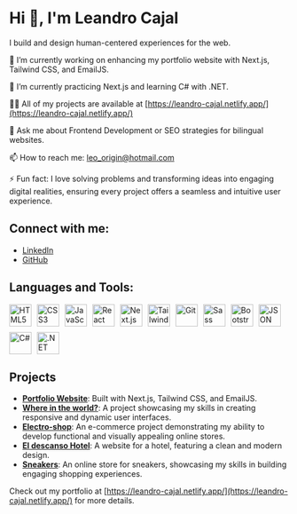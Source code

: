 # Hi 👋, I'm Leandro Cajal

I build and design human-centered experiences for the web.

🔭 I’m currently working on enhancing my portfolio website with Next.js, Tailwind CSS, and EmailJS.

🌱 I’m currently practicing Next.js and learning C# with .NET.

👨‍💻 All of my projects are available at [https://leandro-cajal.netlify.app/](https://leandro-cajal.netlify.app/)

💬 Ask me about Frontend Development or SEO strategies for bilingual websites.

📫 How to reach me: leo_origin@hotmail.com

⚡ Fun fact: I love solving problems and transforming ideas into engaging digital realities, ensuring every project offers a seamless and intuitive user experience.

## Connect with me:
- [LinkedIn](https://www.linkedin.com/in/leandro-javier-cajal-996899128/)
- [GitHub](https://github.com/leandro-cajal)

## Languages and Tools:
<div style="display: flex; flex-wrap: wrap; gap: 10px;">
  <img src="https://cdn.jsdelivr.net/gh/devicons/devicon/icons/html5/html5-original.svg" alt="HTML5" width="40" height="40"/>
  <img src="https://cdn.jsdelivr.net/gh/devicons/devicon/icons/css3/css3-original.svg" alt="CSS3" width="40" height="40"/>
  <img src="https://cdn.jsdelivr.net/gh/devicons/devicon/icons/javascript/javascript-original.svg" alt="JavaScript" width="40" height="40"/>
  <img src="https://cdn.jsdelivr.net/gh/devicons/devicon/icons/react/react-original.svg" alt="React" width="40" height="40"/>
  <img src="https://cdn.jsdelivr.net/gh/devicons/devicon/icons/nextjs/nextjs-original-wordmark.svg" alt="Next.js" width="40" height="40"/>
  <img src="https://tailwindcss.com/_next/static/media/tailwindcss-mark.bf17eacb.svg" alt="Tailwind CSS" width="40" height="40"/>
  <img src="https://cdn.jsdelivr.net/gh/devicons/devicon/icons/git/git-original.svg" alt="Git" width="40" height="40"/>
  <img src="https://cdn.jsdelivr.net/gh/devicons/devicon/icons/sass/sass-original.svg" alt="Sass" width="40" height="40"/>
  <img src="https://cdn.jsdelivr.net/gh/devicons/devicon/icons/bootstrap/bootstrap-original.svg" alt="Bootstrap" width="40" height="40"/>
  <img src="https://cdn.jsdelivr.net/gh/devicons/devicon/icons/json/json-original.svg" alt="JSON" width="40" height="40"/>
  <img src="https://cdn.jsdelivr.net/gh/devicons/devicon/icons/csharp/csharp-original.svg" alt="C#" width="40" height="40"/>
  <img src="https://cdn.jsdelivr.net/gh/devicons/devicon/icons/dot-net/dot-net-original.svg" alt=".NET" width="40" height="40"/>
</div>

## Projects
- **[Portfolio Website](https://leandro-cajal.netlify.app/)**: Built with Next.js, Tailwind CSS, and EmailJS.
- **[Where in the world?](https://whereintheworlds.netlify.app/)**: A project showcasing my skills in creating responsive and dynamic user interfaces.
- **[Electro-shop](https://my-electro-shop.netlify.app/)**: An e-commerce project demonstrating my ability to develop functional and visually appealing online stores.
- **[El descanso Hotel](https://eldescansohotel.netlify.app/)**: A website for a hotel, featuring a clean and modern design.
- **[Sneakers](https://sneakers-e-shop.netlify.app/)**: An online store for sneakers, showcasing my skills in building engaging shopping experiences.

Check out my portfolio at [https://leandro-cajal.netlify.app/](https://leandro-cajal.netlify.app/) for more details.


